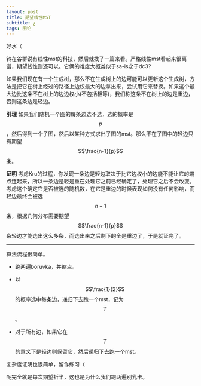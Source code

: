 ```yaml
---
layout: post
title: 期望线性MST
subtitle: ¿
tags: 图论
---
```


好水（

铃在谷群说有线性mst的科技，然后就找了一篇来看。严格线性mst看起来很离谱，期望线性则还可以。它俩的难度大概类似于sa-is之于dc3?

如果我们现在有一个生成树，那么不在生成树上的边可能可以更新这个生成树，方法是把它在树上经过的路径上边权最大的边拿出来，尝试用它来替换。如果这个最大边比这条不在树上的边边权小(不包括相等)，我们称这条不在树上的边是重边，否则这条边是轻边。

**引理** 如果我们随机一个图的每条边选不选，选的概率是$$p$$，然后得到一个子图，然后以某种方式求出子图的mst。那么不在子图中的轻边只有期望$$\frac{n-1}{p}$$条。

**证明** 考虑Kru的过程，你发现一条边是轻边取决于比它边权小的边能不能让它的端点连起来，所以一条边是轻是重在处理它之前已经确定了，处理它之后不会改变。考虑这个确定它是否被选的随机数，在它是重边的时候表现如何没有任何影响，而轻边最终会被选$$n-1$$条，根据几何分布需要期望$$\frac{n-1}{p}$$条轻边才能选出这么多条，而选出来之后剩下的全是重边了，于是就证完了。

-----

算法流程很简单。

 - 跑两遍boruvka，并缩点。

 - 以$$\frac{1}{2}$$的概率选中每条边，递归下去跑一个mst，记为$$T$$。

 - 对于所有边，如果它在$$T$$的意义下是轻边则保留它，然后递归下去跑一个mst。

复杂度证明也很简单，留作练习（

呃完全就是每次期望折半，这也是为什么我们跑两遍别乳卡。